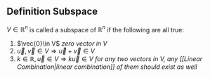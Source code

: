 ## Definition Subspace
$V\in\mathbb{R}^n$ is called a subspace of $\mathbb{R}^n$ if the following are all true:
1. $\vec{0}\in V$ 
	*zero vector in $V$*
2. $\vec{u},\vec{v}\in V\Rightarrow\vec{u}+\vec{v}\in V$
3. $k\in\mathbb{R},\vec{u}\in V\Rightarrow k\vec{u}\in V$
   *for any two vectors in $V$, any [[Linear Combination|linear combination]] of them should exist as well*